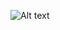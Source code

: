 ![Alt text]([image_url](https://i.pinimg.com/736x/f9/a6/ba/f9a6baed1653ea7c5e493dc60319b82f.jpg)https://i.pinimg.com/736x/f9/a6/ba/f9a6baed1653ea7c5e493dc60319b82f.jpg)
